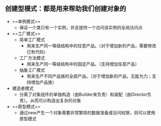 

## 创建型模式：都是用来帮助我们创建对象的

- ==单例模式==
  - 保证一个类只有一个实例，并且提供一个访问该实例的全局访问点
- ==工厂模式==
  - 简单工厂模式
    - 用来生产同一等级结构中的任意产品。（对于增加新的产品，需要修改已有代码）
  - 工厂方法模式
    - 用来生产同一等级结构中的固定产品。（支持增加任意产品）
  - 抽象工厂模式
    - 用来生产不同产品族的全部产品。（对于增加新的产品，无能为力；支持增加产品族）
- 建造者模式
  - 分离了对象组件的单独构造（由Builder来负责）和装配（由Director负责）。从而可以构造出复杂的对象
- ==原型模式==
  - 通过new产生一个对象需要非常繁琐的数据准备或访问权限，则可以使用原型模式